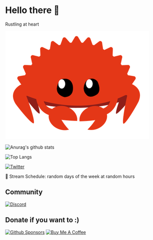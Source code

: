 # Hello there :wave:

Rustling at heart

![Ferris](./imgs/cuddlyferris.png)

![Anurag's github stats](https://github-readme-stats.vercel.app/api?username=zerodev-exe&show_icons=true&theme=transparent)

![Top Langs](https://github-readme-stats.vercel.app/api/top-langs/?username=zerodev-exe&layout=compact&theme=tokyonight)


[![Twitter](https://img.shields.io/badge/Twitter-1DA1F2?style=for-the-badge&logo=twitter&logoColor=white)](https://twitter.com/zerodev_exe)

📅 Stream Schedule: random days of the week at random hours

## Community

[![Discord](https://img.shields.io/discord/1059674507616469013?color=5260E6&label=Discord&logo=discord&logoColor=white&style=for-the-badge)](https://discord.gg/NgMSmNF7yJ)

## Donate if you want to :)
[![Github Sponsors](https://img.shields.io/badge/Sponsors-EA4AAA?style=for-the-badge&logo=github-sponsors&logoColor=white)](https://github.com/sponsors/zerodev_exe)
[![Buy Me A Coffee](https://img.shields.io/badge/Buy_Me_A_Coffee-FFDD00?style=for-the-badge&logo=buymeacoffee&logoColor=black)](https://buymeacoffee.com/zerodev)
